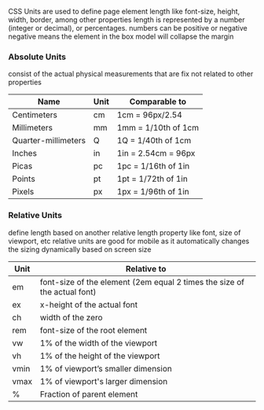 CSS Units are used to define page element length like font-size, height, width, border, among other properties
	length is represented by a number (integer or decimal), or percentages. 
numbers can be positive or negative 
	negative means the element in the box model will collapse the margin 

### Absolute Units 
consist of the actual physical measurements that are fix
	not related to other properties 

|**Name**|**Unit**|**Comparable** **to**|
|---|---|---|
|Centimeters|cm|1cm = 96px/2.54|
|Millimeters|mm|1mm = 1/10th of 1cm|
|Quarter-millimeters|Q|1Q = 1/40th of 1cm|
|Inches|in|1in = 2.54cm = 96px|
|Picas|pc|1pc = 1/16th of 1in|
|Points|pt|1pt = 1/72th of 1in|
|Pixels|px|1px = 1/96th of 1in|
### Relative Units
define length based on another relative length property like font, size of viewport, etc 
relative units are good for mobile as it automatically changes the sizing dynamically based on screen size

|Unit|Relative to|
|---|---|
|em|font-size of the element (2em equal 2 times the size of the actual font)|
|ex|x-height of the actual font|
|ch|width of the zero|
|rem|font-size of the root element|
|vw|1% of the width of the viewport|
|vh|1% of the height of the viewport|
|vmin|1% of viewport’s smaller dimension|
|vmax|1% of viewport's larger dimension|
|%|Fraction of parent element|
